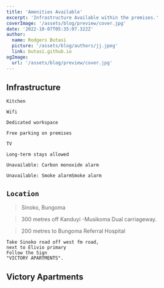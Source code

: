 ```yaml
---
title: 'Amenities Available'
excerpt: 'Infrastructure Available within the premises.'
coverImage: '/assets/blog/preview/cover.jpg'
date: '2022-10-07T05:35:07.322Z'
author:
  name: Rodgers Butasi
  picture: '/assets/blog/authors/jj.jpeg'
  link: butasi.github.io
ogImage:
  url: '/assets/blog/preview/cover.jpg'
---
```


##  Infrastructure

```
Kitchen

Wifi

Dedicated workspace

Free parking on premises

TV

Long-term stays allowed

Unavailable: Carbon monoxide alarm

Unavailable: Smoke alarmSmoke alarm
```

## `Location`
> Sinoko, Bungoma

> 300 metres off Kanduyi -Musikoma Dual carriageway.

> 200 metres to Bungoma Referral Hospital

```
Take Sinoko road off west fm road,
next to Elivio primary
Follow the Sign
"VICTORY APARTMENTS".
```
## Victory Apartments

